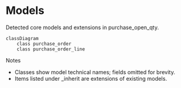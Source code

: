# Models

Detected core models and extensions in purchase_open_qty.

```mermaid
classDiagram
    class purchase_order
    class purchase_order_line
```

Notes
- Classes show model technical names; fields omitted for brevity.
- Items listed under _inherit are extensions of existing models.
